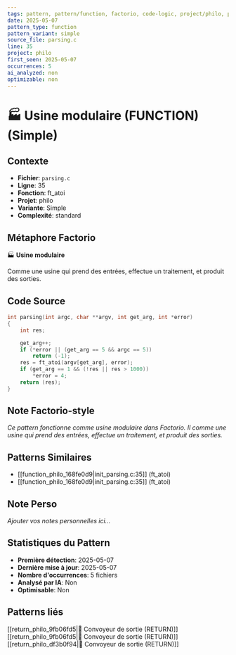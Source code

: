 ```yaml
---
tags: pattern, pattern/function, factorio, code-logic, project/philo, pattern/variant/simple
date: 2025-05-07
pattern_type: function
pattern_variant: simple
source_file: parsing.c
line: 35
project: philo
first_seen: 2025-05-07
occurrences: 5
ai_analyzed: non
optimizable: non
---
```


# 🏭 Usine modulaire (FUNCTION) (Simple)

## Contexte
- **Fichier**: `parsing.c`
- **Ligne**: 35
- **Fonction**: ft_atoi
- **Projet**: philo
- **Variante**: Simple
- **Complexité**: standard

## Métaphore Factorio
🏭 **Usine modulaire**

Comme une usine qui prend des entrées, effectue un traitement, et produit des sorties.

## Code Source
```c
int	parsing(int argc, char **argv, int get_arg, int *error)
{
	int	res;

	get_arg++;
	if (*error || (get_arg == 5 && argc == 5))
		return (-1);
	res = ft_atoi(argv[get_arg], error);
	if (get_arg == 1 && (!res || res > 1000))
		*error = 4;
	return (res);
}
```

## Note Factorio-style
*Ce pattern fonctionne comme usine modulaire dans Factorio. Il comme une usine qui prend des entrées, effectue un traitement, et produit des sorties.*

## Patterns Similaires
- [[function_philo_168fe0d9|init_parsing.c:35]] (ft_atoi)
- [[function_philo_168fe0d9|init_parsing.c:35]] (ft_atoi)

## Note Perso
*Ajouter vos notes personnelles ici...*

## Statistiques du Pattern
- **Première détection**: 2025-05-07
- **Dernière mise à jour**: 2025-05-07
- **Nombre d'occurrences**: 5 fichiers
- **Analysé par IA**: Non
- **Optimisable**: Non

## Patterns liés
[[return_philo_9fb06fd5|🚚 Convoyeur de sortie (RETURN)]]
[[return_philo_9fb06fd5|🚚 Convoyeur de sortie (RETURN)]]
[[return_philo_df3b0f94|🚚 Convoyeur de sortie (RETURN)]]
